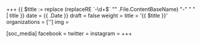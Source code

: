+++
{{ $title := replace (replaceRE `-\d+$` "" .File.ContentBaseName)  "-" " " | title }}
date = {{ .Date }}
draft = false
weight =
title = '{{ $title }}'
organizations = ['']
img =

[soc_media]
facebook =
twitter =
instagram =
+++
